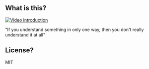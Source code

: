 ## What is this?

[![Video introduction](https://img.youtube.com/vi/hR-MQm3c13Q/0.jpg)](https://www.youtube.com/watch?v=hR-MQm3c13Q)

"If you understand something in only one way, then you don't really understand it at all"

## License?

MIT